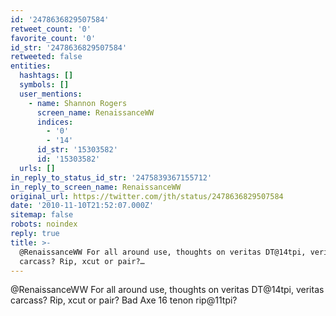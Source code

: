 ```yaml
---
id: '2478636829507584'
retweet_count: '0'
favorite_count: '0'
id_str: '2478636829507584'
retweeted: false
entities:
  hashtags: []
  symbols: []
  user_mentions:
    - name: Shannon Rogers
      screen_name: RenaissanceWW
      indices:
        - '0'
        - '14'
      id_str: '15303582'
      id: '15303582'
  urls: []
in_reply_to_status_id_str: '2475839367155712'
in_reply_to_screen_name: RenaissanceWW
original_url: https://twitter.com/jth/status/2478636829507584
date: '2010-11-10T21:52:07.000Z'
sitemap: false
robots: noindex
reply: true
title: >-
  @RenaissanceWW For all around use, thoughts on veritas DT@14tpi, veritas
  carcass? Rip, xcut or pair?…
---
```


@RenaissanceWW For all around use, thoughts on veritas DT@14tpi, veritas carcass? Rip, xcut or pair? Bad Axe 16 tenon rip@11tpi?